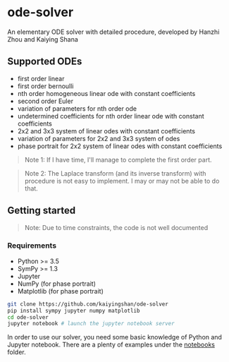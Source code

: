 # ode-solver

An elementary ODE solver with detailed procedure, developed by Hanzhi Zhou and Kaiying Shana

## Supported ODEs

- first order linear
- first order bernoulli
- nth order homogeneous linear ode with constant coefficients
- second order Euler
- variation of parameters for nth order ode
- undetermined coefficients for nth order linear ode with constant coefficients
- 2x2 and 3x3 system of linear odes with constant coefficients
- variation of parameters for 2x2 and 3x3 system of odes
- phase portrait for 2x2 system of linear odes with constant coefficients

> Note 1: If I have time, I'll manage to complete the first order part.

> Note 2: The Laplace transform (and its inverse transform) with procedure is not easy to implement. I may or may not be able to do that.

## Getting started

> Note: Due to time constraints, the code is not well documented

### Requirements

- Python >= 3.5
- SymPy >= 1.3
- Jupyter
- NumPy (for phase portrait)
- Matplotlib (for phase portrait)

```bash
git clone https://github.com/kaiyingshan/ode-solver
pip install sympy jupyter numpy matplotlib
cd ode-solver
jupyter notebook # launch the jupyter notebook server
```

In order to use our solver, you need some basic knowledge of Python and Jupyter notebook.
There are a plenty of examples under the [notebooks](notebooks/) folder.
